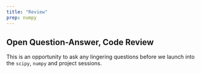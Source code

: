 ```yaml
---
title: "Review"
prep: numpy
---
```


## Open Question-Answer, Code Review

This is an opportunity to ask any lingering questions before we launch into the
`scipy`, `numpy` and project sessions.

